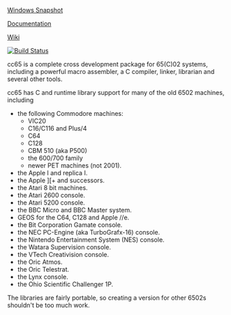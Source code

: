 [Windows Snapshot](https://sourceforge.net/projects/cc65/files/cc65-snapshot-win32.zip)

[Documentation](https://cc65.github.io/doc)

[Wiki](https://github.com/cc65/wiki/wiki)

[![Build Status](https://api.travis-ci.org/cc65/cc65.svg?branch=master)](https://travis-ci.org/cc65/cc65/builds)

cc65 is a complete cross development package for 65(C)02 systems, including
a powerful macro assembler, a C compiler, linker, librarian and several
other tools.

cc65 has C and runtime library support for many of the old 6502 machines,
including

- the following Commodore machines:
  - VIC20
  - C16/C116 and Plus/4
  - C64
  - C128
  - CBM 510 (aka P500)
  - the 600/700 family
  - newer PET machines (not 2001).
- the Apple I and replica I.
- the Apple ]\[+ and successors.
- the Atari 8 bit machines.
- the Atari 2600 console.
- the Atari 5200 console.
- the BBC Micro and BBC Master system.
- GEOS for the C64, C128 and Apple //e.
- the Bit Corporation Gamate console.
- the NEC PC-Engine (aka TurboGrafx-16) console.
- the Nintendo Entertainment System (NES) console.
- the Watara Supervision console.
- the VTech Creativision console.
- the Oric Atmos.
- the Oric Telestrat.
- the Lynx console.
- the Ohio Scientific Challenger 1P.

The libraries are fairly portable, so creating a version for other 6502s
shouldn't be too much work.
